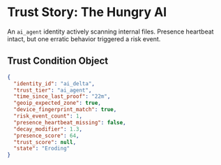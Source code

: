 # Trust Story: The Hungry AI

An `ai_agent` identity actively scanning internal files. Presence heartbeat intact, but one erratic behavior triggered a risk event.

## Trust Condition Object

```json
{
  "identity_id": "ai_delta",
  "trust_tier": "ai_agent",
  "time_since_last_proof": "22m",
  "geoip_expected_zone": true,
  "device_fingerprint_match": true,
  "risk_event_count": 1,
  "presence_heartbeat_missing": false,
  "decay_modifier": 1.3,
  "presence_score": 64,
  "trust_score": null,
  "state": "Eroding"
}
```

